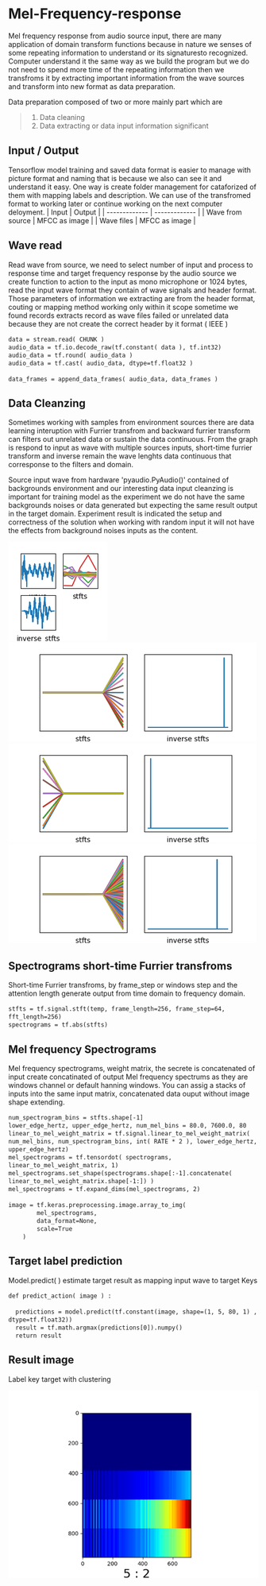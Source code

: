 # Mel-Frequency-response
Mel frequency response from audio source input, there are many application of domain transform functions because in nature we senses of some repeating information to understand or its signaturesto recognized. Computer understand it the same way as we build the program but we do not need to spend more time of the repeating information then we transfroms it by extracting important information from the wave sources and transform into new format as data preparation.

Data preparation composed of two or more mainly part which are
> 1. Data cleaning 
> 2. Data extracting or data input information significant

## Input / Output ###
Tensorflow model training and saved data format is easier to manage with picture format and naming that is because we also can see it and understand it easy. One way is create folder management for cataforized of them with mapping labels and description. We can use of the transfromed format to working later or continue working on the next computer deloyment.
| Input  | Output |
| ------------- | ------------- |
| Wave from source  | MFCC as image  |
| Wave files  | MFCC as image  |

## Wave read ###
Read wave from source, we need to select number of input and process to response time and target frequency response by the audio source we create function to action to the input as mono microphone or 1024 bytes, read the input wave format they contain of wave signals and header format. Those parameters of information we extracting are from the header format, couting or mapping method working only within it scope sometime we found records extracts record as wave files failed or unrelated data because they are not create the correct header by it format ( IEEE )
```
data = stream.read( CHUNK )
audio_data = tf.io.decode_raw(tf.constant( data ), tf.int32)
audio_data = tf.round( audio_data )
audio_data = tf.cast( audio_data, dtype=tf.float32 )
	
data_frames = append_data_frames( audio_data, data_frames )
```

## Data Cleanzing ###
Sometimes working with samples from environment sources there are data learning interuption with Furrier transfrom and backward furrier transform can filters out unrelated data or sustain the data continuous. From the graph is respond to input as wave with multiple sources inputs, short-time furrier transform and inverse remain the wave lenghts data continuous that corresponse to the filters and domain. 

Source input wave from hardware 'pyaudio.PyAudio()' contained of backgrounds environment and our interesting data input cleanzing is important for training model as the experiment we do not have the same backgrounds noises or data generated but expecting the same result output in the target domain. Experiment result is indicated the setup and correctness of the solution when working with random input it will not have the effects from background noises inputs as the content.


![Alt text](https://github.com/jkaewprateep/Mel-Frequency-response/blob/main/10.png?raw=true "Title")
![Alt text](https://github.com/jkaewprateep/Mel-Frequency-response/blob/main/4.png?raw=true "Title")
![Alt text](https://github.com/jkaewprateep/Mel-Frequency-response/blob/main/5.png?raw=true "Title")
![Alt text](https://github.com/jkaewprateep/Mel-Frequency-response/blob/main/9.png?raw=true "Title")


## Spectrograms short-time Furrier transfroms ###
Short-time Furrier transfroms, by frame_step or windows step and the attention length generate output from time domain to frequency domain. 
```
stfts = tf.signal.stft(temp, frame_length=256, frame_step=64, fft_length=256)
spectrograms = tf.abs(stfts)
```

## Mel frequency Spectrograms ###
Mel frequency spectrograms, weight matrix, the secrete is concatenated of input create concatinated of output Mel frequency spectrums as they are windows channel or default hanning windows. You can assig a stacks of inputs into the same input matrix, concatenated data ouput without image shape extending.
```
num_spectrogram_bins = stfts.shape[-1]
lower_edge_hertz, upper_edge_hertz, num_mel_bins = 80.0, 7600.0, 80
linear_to_mel_weight_matrix = tf.signal.linear_to_mel_weight_matrix( num_mel_bins, num_spectrogram_bins, int( RATE * 2 ), lower_edge_hertz, upper_edge_hertz)
mel_spectrograms = tf.tensordot( spectrograms, linear_to_mel_weight_matrix, 1)
mel_spectrograms.set_shape(spectrograms.shape[:-1].concatenate( linear_to_mel_weight_matrix.shape[-1:]) )
mel_spectrograms = tf.expand_dims(mel_spectrograms, 2)
	
image = tf.keras.preprocessing.image.array_to_img(
		mel_spectrograms,
		data_format=None,
		scale=True
	)
```

## Target label prediction ###
Model.predict( ) estimate target result as mapping input wave to target Keys
```
def predict_action( image ) :
  
  predictions = model.predict(tf.constant(image, shape=(1, 5, 80, 1) , dtype=tf.float32))
  result = tf.math.argmax(predictions[0]).numpy()
  return result
```

## Result image ##
Label key target with clustering

![Alt text](https://github.com/jkaewprateep/Mel-Frequency-response/blob/main/Figure_2.png?raw=true "Title")
